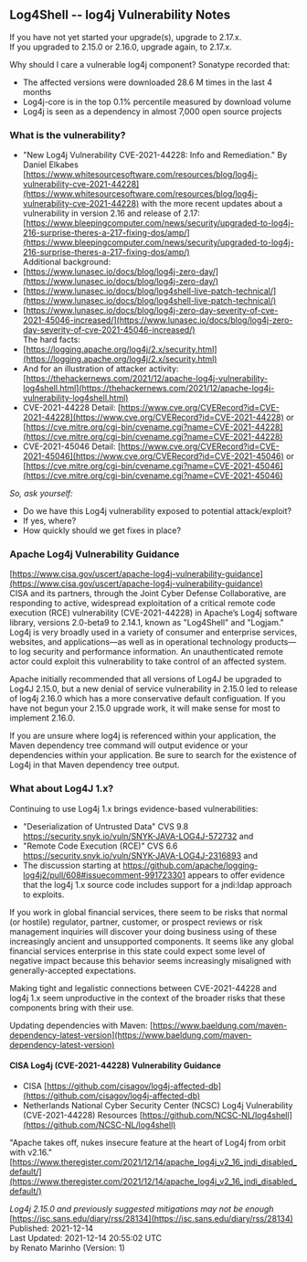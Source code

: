 ## Log4Shell -- log4j Vulnerability Notes  

If you have not yet started your upgrade(s), upgrade to 2.17.x.  
If you upgraded to 2.15.0 or 2.16.0, upgrade again, to 2.17.x.

Why should I care a vulnerable log4j component?  Sonatype recorded that:  

* The affected versions were downloaded 28.6 M times in the last 4 months  
* Log4j-core is in the top 0.1% percentile measured by download volume  
* Log4j is seen as a dependency in almost 7,000 open source projects  

### What is the vulnerability?  
* "New Log4j Vulnerability CVE-2021-44228: Info and Remediation." By Daniel Elkabes
[https://www.whitesourcesoftware.com/resources/blog/log4j-vulnerability-cve-2021-44228](https://www.whitesourcesoftware.com/resources/blog/log4j-vulnerability-cve-2021-44228) with the more recent updates about a vulnerability in version 2.16 and release of 2.17: [https://www.bleepingcomputer.com/news/security/upgraded-to-log4j-216-surprise-theres-a-217-fixing-dos/amp/](https://www.bleepingcomputer.com/news/security/upgraded-to-log4j-216-surprise-theres-a-217-fixing-dos/amp/)  
Additional background:  
* [https://www.lunasec.io/docs/blog/log4j-zero-day/](https://www.lunasec.io/docs/blog/log4j-zero-day/)  
* [https://www.lunasec.io/docs/blog/log4shell-live-patch-technical/](https://www.lunasec.io/docs/blog/log4shell-live-patch-technical/)  
* [https://www.lunasec.io/docs/blog/log4j-zero-day-severity-of-cve-2021-45046-increased/](https://www.lunasec.io/docs/blog/log4j-zero-day-severity-of-cve-2021-45046-increased/)  
The hard facts:  
* [https://logging.apache.org/log4j/2.x/security.html](https://logging.apache.org/log4j/2.x/security.html)  
* And for an illustration of attacker activity: [https://thehackernews.com/2021/12/apache-log4j-vulnerability-log4shell.html](https://thehackernews.com/2021/12/apache-log4j-vulnerability-log4shell.html)    
* CVE-2021-44228 Detail: [https://www.cve.org/CVERecord?id=CVE-2021-44228](https://www.cve.org/CVERecord?id=CVE-2021-44228) or [https://cve.mitre.org/cgi-bin/cvename.cgi?name=CVE-2021-44228](https://cve.mitre.org/cgi-bin/cvename.cgi?name=CVE-2021-44228)  
* CVE-2021-45046 Detail: [https://www.cve.org/CVERecord?id=CVE-2021-45046](https://www.cve.org/CVERecord?id=CVE-2021-45046) or [https://cve.mitre.org/cgi-bin/cvename.cgi?name=CVE-2021-45046](https://cve.mitre.org/cgi-bin/cvename.cgi?name=CVE-2021-45046)  


*So, ask yourself:*  
* Do we have this Log4j vulnerability exposed to potential attack/exploit?  
* If yes, where?  
* How quickly should we get fixes in place?  


### Apache Log4j Vulnerability Guidance  
[https://www.cisa.gov/uscert/apache-log4j-vulnerability-guidance](https://www.cisa.gov/uscert/apache-log4j-vulnerability-guidance)  
CISA and its partners, through the Joint Cyber Defense Collaborative, are responding to active, widespread exploitation of a critical remote code execution (RCE) vulnerability (CVE-2021-44228) in Apache’s Log4j software library, versions 2.0-beta9 to 2.14.1, known as "Log4Shell" and "Logjam." Log4j is very broadly used in a variety of consumer and enterprise services, websites, and applications—as well as in operational technology products—to log security and performance information. An unauthenticated remote actor could exploit this vulnerability to take control of an affected system.  

Apache initially recommended that all versions of Log4J be upgraded to Log4J 2.15.0, but a new denial of service vulnerability in 2.15.0 led to release of log4j 2.16.0 which has a more conservative default configuation.  If you have not begun your 2.15.0 upgrade work, it will make sense for most to implement 2.16.0.

If you are unsure where log4j is referenced within your application, the Maven dependency tree command will output evidence or your dependencies within your application. Be sure to search for the existence of Log4j in that Maven dependency tree output.

### What about Log4J 1.x?
Continuing to use Log4j 1.x brings evidence-based vulnerabilities:

* "Deserialization of Untrusted Data" CVS 9.8 https://security.snyk.io/vuln/SNYK-JAVA-LOG4J-572732 and
* "Remote Code Execution (RCE)" CVS 6.6 https://security.snyk.io/vuln/SNYK-JAVA-LOG4J-2316893 and
* The discussion starting at https://github.com/apache/logging-log4j2/pull/608#issuecomment-991723301 appears to offer evidence that the log4j 1.x source code includes support for a jndi:ldap approach to exploits.

If you work in global financial services, there seem to be risks that normal (or hostile) regulator, partner, customer, or prospect reviews or risk management inquiries will discover your doing business using of these increasingly ancient and unsupported components.  It seems like any global financial services enterprise in this state could expect some level of negative impact because this behavior seems increasingly misaligned with generally-accepted expectations.

Making tight and legalistic connections between CVE-2021-44228 and log4j 1.x seem unproductive in the context of the broader risks that these components bring with their use.

Updating dependencies with Maven: [https://www.baeldung.com/maven-dependency-latest-version](https://www.baeldung.com/maven-dependency-latest-version)  

#### CISA Log4j (CVE-2021-44228) Vulnerability Guidance  
* CISA [https://github.com/cisagov/log4j-affected-db](https://github.com/cisagov/log4j-affected-db)  
* Netherlands National Cyber Security Center (NCSC) Log4j Vulnerability (CVE-2021-44228) Resources  [https://github.com/NCSC-NL/log4shell](https://github.com/NCSC-NL/log4shell)  

"Apache takes off, nukes insecure feature at the heart of Log4j from orbit with v2.16." [https://www.theregister.com/2021/12/14/apache_log4j_v2_16_jndi_disabled_default/](https://www.theregister.com/2021/12/14/apache_log4j_v2_16_jndi_disabled_default/)  


*Log4j 2.15.0 and previously suggested mitigations may not be enough*  
[https://isc.sans.edu/diary/rss/28134](https://isc.sans.edu/diary/rss/28134)  
Published: 2021-12-14  
Last Updated: 2021-12-14 20:55:02 UTC  
by Renato Marinho (Version: 1)  

